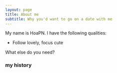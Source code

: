 ```yaml
---
layout: page
title: About me
subtitle: Why you'd want to go on a date with me
---
```


My name is HoaPN. I have the following qualities:

- Follow lovely, focus cute

What else do you need?

### my history
